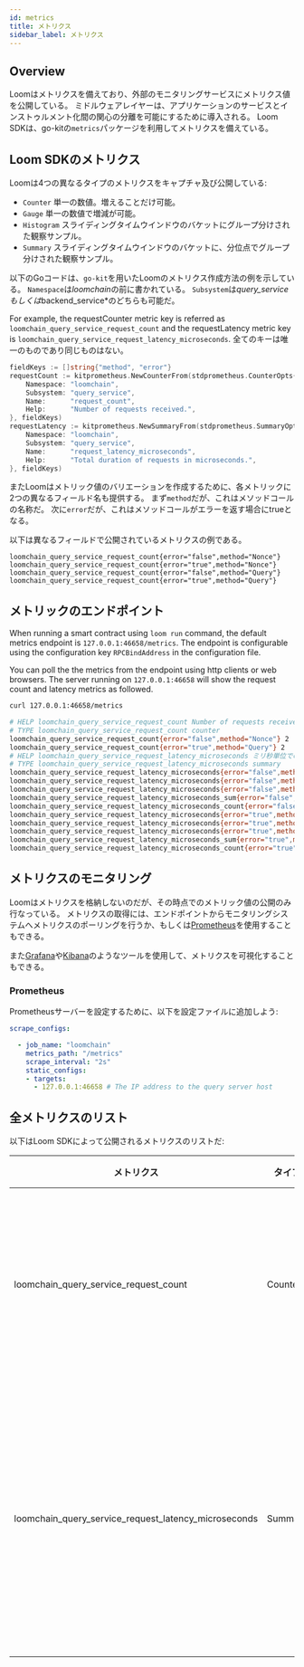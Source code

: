 ```yaml
---
id: metrics
title: メトリクス
sidebar_label: メトリクス
---
```

## Overview

Loomはメトリクスを備えており、外部のモニタリングサービスにメトリクス値を公開している。 ミドルウェアレイヤーは、アプリケーションのサービスとインストゥルメント化間の関心の分離を可能にするために導入される。 Loom SDKは、go-kitの`metrics`パッケージを利用してメトリクスを備えている。

## Loom SDKのメトリクス

Loomは4つの異なるタイプのメトリクスをキャプチャ及び公開している:

- `Counter` 単一の数値。増えることだけ可能。
- `Gauge` 単一の数値で増減が可能。
- `Histogram` スライディングタイムウインドウのバケットにグループ分けされた観察サンプル。
- `Summary` スライディングタイムウインドウのバケットに、分位点でグループ分けされた観察サンプル。

以下のGoコードは、`go-kit`を用いたLoomのメトリクス作成方法の例を示している。 `Namespace`は*loomchain*の前に書かれている。 `Subsystem`は*query_serviceもしくは*backend_service*のどちらも可能だ。

For example, the requestCounter metric key is referred as `loomchain_query_service_request_count` and the requestLatency metric key is `loomchain_query_service_request_latency_microseconds`. 全てのキーは唯一のものであり同じものはない。

```Go
fieldKeys := []string{"method", "error"}
requestCount := kitprometheus.NewCounterFrom(stdprometheus.CounterOpts{
    Namespace: "loomchain",
    Subsystem: "query_service",
    Name:      "request_count",
    Help:      "Number of requests received.",
}, fieldKeys)
requestLatency := kitprometheus.NewSummaryFrom(stdprometheus.SummaryOpts{
    Namespace: "loomchain",
    Subsystem: "query_service",
    Name:      "request_latency_microseconds",
    Help:      "Total duration of requests in microseconds.",
}, fieldKeys)
```

またLoomはメトリック値のバリエーションを作成するために、各メトリックに2つの異なるフィールド名も提供する。 まず`method`だが、これはメソッドコールの名称だ。 次に`error`だが、これはメソッドコールがエラーを返す場合にtrueとなる。

以下は異なるフィールドで公開されているメトリクスの例である。

    loomchain_query_service_request_count{error="false",method="Nonce"} 
    loomchain_query_service_request_count{error="true",method="Nonce"} 
    loomchain_query_service_request_count{error="false",method="Query"}
    loomchain_query_service_request_count{error="true",method="Query"}
    

## メトリックのエンドポイント

When running a smart contract using `loom run` command, the default metrics endpoint is `127.0.0.1:46658/metrics`. The endpoint is configurable using the configuration key `RPCBindAddress` in the configuration file.

You can poll the the metrics from the endpoint using http clients or web browsers. The server running on `127.0.0.1:46658` will show the request count and latency metrics as followed.

```sh
curl 127.0.0.1:46658/metrics

# HELP loomchain_query_service_request_count Number of requests received.
# TYPE loomchain_query_service_request_count counter
loomchain_query_service_request_count{error="false",method="Nonce"} 2
loomchain_query_service_request_count{error="true",method="Query"} 2
# HELP loomchain_query_service_request_latency_microseconds ミリ秒単位での全リクエストの合計時間。
# TYPE loomchain_query_service_request_latency_microseconds summary
loomchain_query_service_request_latency_microseconds{error="false",method="Nonce",quantile="0.5"} 1.0352e-05
loomchain_query_service_request_latency_microseconds{error="false",method="Nonce",quantile="0.9"} 2.4728e-05
loomchain_query_service_request_latency_microseconds{error="false",method="Nonce",quantile="0.99"} 2.4728e-05
loomchain_query_service_request_latency_microseconds_sum{error="false",method="Nonce"} 3.508e-05
loomchain_query_service_request_latency_microseconds_count{error="false",method="Nonce"} 2
loomchain_query_service_request_latency_microseconds{error="true",method="Query",quantile="0.5"} 1.5574e-05
loomchain_query_service_request_latency_microseconds{error="true",method="Query",quantile="0.9"} 1.7501e-05
loomchain_query_service_request_latency_microseconds{error="true",method="Query",quantile="0.99"} 1.7501e-05
loomchain_query_service_request_latency_microseconds_sum{error="true",method="Query"} 3.3075000000000004e-05
loomchain_query_service_request_latency_microseconds_count{error="true",method="Query"} 2

```

## メトリクスのモニタリング

Loomはメトリクスを格納しないのだが、その時点でのメトリック値の公開のみ行なっている。 メトリクスの取得には、エンドポイントからモニタリングシステムへメトリクスのポーリングを行うか、もしくは[Prometheus](https://prometheus.io/docs/prometheus/latest/installation/)を使用することもできる。

また[Grafana](https://grafana.com/)や[Kibana](https://www.elastic.co/products/kibana)のようなツールを使用して、メトリクスを可視化することもできる。

### Prometheus

Prometheusサーバーを設定するために、以下を設定ファイルに追加しよう:

```yaml
scrape_configs:

  - job_name: "loomchain"
    metrics_path: "/metrics"
    scrape_interval: "2s"
    static_configs:
    - targets:
      - 127.0.0.1:46658 # The IP address to the query server host
```

## 全メトリクスのリスト

以下はLoom SDKによって公開されるメトリクスのリストだ:

| メトリクス                                                    | タイプ     | 説明                   |
| -------------------------------------------------------- | ------- | -------------------- |
| loomchain_query_service_request_count                | Counter | 受け取ったクエリリクエスト数       |
| loomchain_query_service_request_latency_microseconds | Summary | ミリ秒単位でのクエリリクエストの合計時間 |